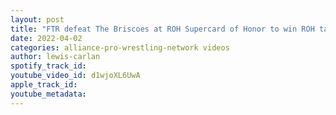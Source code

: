 ```yaml
---
layout: post
title: "FTR defeat The Briscoes at ROH Supercard of Honor to win ROH tag team titles"
date: 2022-04-02
categories: alliance-pro-wrestling-network videos
author: lewis-carlan
spotify_track_id: 
youtube_video_id: d1wjoXL6UwA
apple_track_id: 
youtube_metadata: 
---
```

